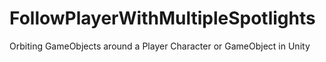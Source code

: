 # FollowPlayerWithMultipleSpotlights
Orbiting GameObjects around a Player Character or GameObject in Unity
